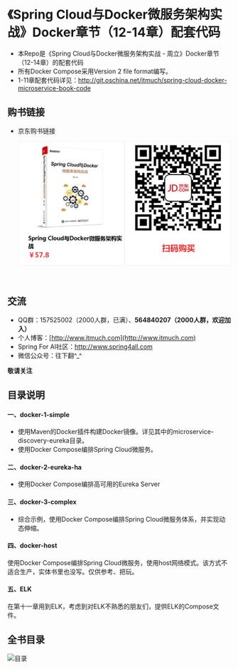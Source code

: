 # 《Spring Cloud与Docker微服务架构实战》Docker章节（12-14章）配套代码

- 本Repo是《Spring Cloud与Docker微服务架构实战 - 周立》Docker章节（12-14章）的配套代码
- 所有Docker Compose采用Version 2 file format编写。
- 1-11章配套代码详见：<http://git.oschina.net/itmuch/spring-cloud-docker-microservice-book-code>






## 购书链接

* 京东购书链接

  ![](ad/jd-购书链接.png)

  ​






## 交流

- QQ群：157525002（2000人群，已满）、**564840207（2000人群，欢迎加入）**
- 个人博客：[http://www.itmuch.com](http://www.itmuch.com)
- Spring For Al社区：<http://www.spring4all.com>
- 微信公众号：往下翻^_^


**敬请关注**




## 目录说明

#### 一、docker-1-simple

* 使用Maven的Docker插件构建Docker镜像。详见其中的microservice-discovery-eureka目录。
* 使用Docker Compose编排Spring Cloud微服务。



#### 二、docker-2-eureka-ha

* 使用Docker Compose编排高可用的Eureka Server



####  三、docker-3-complex

* 综合示例，使用Docker Compose编排Spring Cloud微服务体系，并实现动态伸缩。


#### 四、docker-host

使用Docker Compose编排Spring Cloud微服务，使用host网络模式。该方式不适合生产，实体书里也没写。仅供参考、把玩。

#### 五、ELK

在第十一章用到ELK，考虑到对ELK不熟悉的朋友们，提供ELK的Compose文件。



## 全书目录

![目录](http://git.oschina.net/itmuch/spring-cloud-docker-microservice-book-code/raw/master/ad/catalog.png)